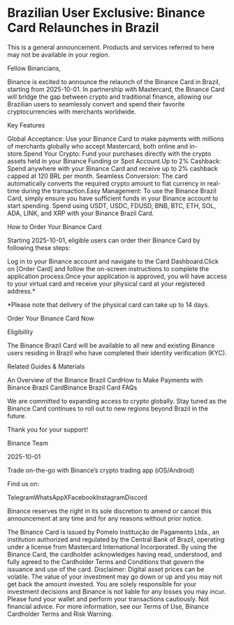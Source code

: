 # Brazilian User Exclusive: Binance Card Relaunches in Brazil

This is a general announcement. Products and services referred to here may not be available in your region.

Fellow Binancians,

Binance is excited to announce the relaunch of the Binance Card in Brazil, starting from 2025-10-01. In partnership with Mastercard, the Binance Card will bridge the gap between crypto and traditional finance, allowing our Brazilian users to seamlessly convert and spend their favorite cryptocurrencies with merchants worldwide.

Key Features

Global Acceptance: Use your Binance Card to make payments with millions of merchants globally who accept Mastercard, both online and in-store.Spend Your Crypto: Fund your purchases directly with the crypto assets held in your Binance Funding or Spot Account.Up to 2% Cashback: Spend anywhere with your Binance Card and receive up to 2% cashback capped at 120 BRL per month. Seamless Conversion: The card automatically converts the required crypto amount to fiat currency in real-time during the transaction.Easy Management: To use the Binance Brazil Card, simply ensure you have sufficient funds in your Binance account to start spending. Spend using USDT, USDC, FDUSD, BNB, BTC, ETH, SOL, ADA, LINK, and XRP with your Binance Brazil Card.

How to Order Your Binance Card

Starting 2025-10-01, eligible users can order their Binance Card by following these steps:

Log in to your Binance account and navigate to the Card Dashboard.Click on [Order Card] and follow the on-screen instructions to complete the application process.Once your application is approved, you will have access to your virtual card and receive your physical card at your registered address.*

*Please note that delivery of the physical card can take up to 14 days. 

Order Your Binance Card Now

Eligibility

The Binance Brazil Card will be available to all new and existing Binance users residing in Brazil who have completed their identity verification (KYC).

Related Guides & Materials

An Overview of the Binance Brazil CardHow to Make Payments with Binance Brazil CardBinance Brazil Card FAQs

We are committed to expanding access to crypto globally. Stay tuned as the Binance Card continues to roll out to new regions beyond Brazil in the future.

Thank you for your support!

Binance Team

2025-10-01

Trade on-the-go with Binance’s crypto trading app (iOS/Android)

Find us on:

TelegramWhatsAppXFacebookInstagramDiscord

Binance reserves the right in its sole discretion to amend or cancel this announcement at any time and for any reasons without prior notice.

The Binance Card is issued by Pomelo Instituição de Pagamento Ltda., an institution authorized and regulated by the Central Bank of Brazil, operating under a license from Mastercard International Incorporated. By using the Binance Card, the cardholder acknowledges having read, understood, and fully agreed to the Cardholder Terms and Conditions that govern the issuance and use of the card. Disclaimer: Digital asset prices can be volatile. The value of your investment may go down or up and you may not get back the amount invested. You are solely responsible for your investment decisions and Binance is not liable for any losses you may incur. Please fund your wallet and perform your transactions cautiously. Not financial advice. For more information, see our Terms of Use, Binance Cardholder Terms and Risk Warning.